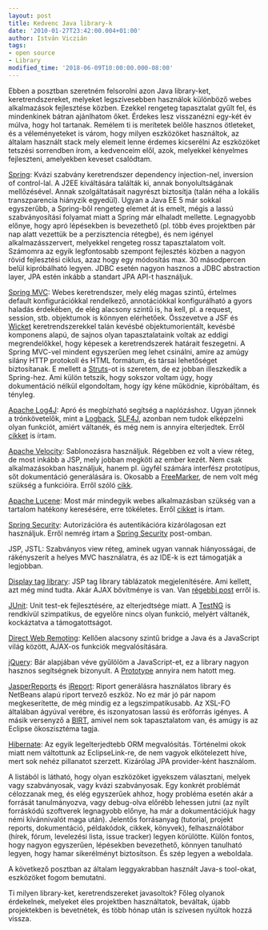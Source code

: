 ```yaml
---
layout: post
title: Kedvenc Java library-k
date: '2010-01-27T23:42:00.004+01:00'
author: István Viczián
tags:
- open source
- Library
modified_time: '2018-06-09T10:00:00.000-08:00'
---
```


Ebben a posztban szeretném felsorolni azon Java library-ket,
keretrendszereket, melyeket legszívesebben használok különböző webes
alkalmazások fejlesztése közben. Ezekkel rengeteg tapasztalat gyűlt fel,
és mindenkinek bátran ajánlhatom őket. Érdekes lesz visszanézni egy-két
év múlva, hogy hol tartanak. Remélem ti is merítetek belőle hasznos
ötleteket, és a véleményeteket is várom, hogy milyen eszközöket
használtok, az általam használt stack mely elemeit lenne érdemes
kicserélni Az eszközöket tetszési sorrendben írom, a kedvenceim elől,
azok, melyekkel kényelmes fejleszteni, amelyekben keveset csalódtam.

[Spring](http://www.springsource.org/about): Kvázi szabvány
keretrendszer dependency injection-nel, inversion of control-lal. A J2EE
kiváltására találták ki, annak bonyolultságának mellőzésével. Annak
szolgáltatásait nagyrészt biztosítja (talán néha a lokális
transzparencia hiányzik egyedül). Ugyan a Java EE 5 már sokkal
egyszerűbb, a Spring-ből rengeteg elemet át is emelt, mégis a lassú
szabványosítási folyamat miatt a Spring már elhaladt mellette.
Legnagyobb előnye, hogy apró lépésekben is bevezethető (pl. több éves
projektben pár nap alatt vezettük be a perzisztencia rétegbe), és nem
igényel alkalmazásszervert, melyekkel rengeteg rossz tapasztalatom volt.
Számomra az egyik legfontosabb szempont fejlesztés közben a nagyon rövid
fejlesztési ciklus, azaz hogy egy módosítás max. 30 másodpercen belül
kipróbálható legyen. JDBC esetén nagyon hasznos a JDBC abstraction
layer, JPA estén inkább a standart JPA API-t használjuk.

[Spring MVC](http://www.springsource.org/about): Webes keretrendszer,
mely elég magas szintű, értelmes default konfigurációkkal rendelkező,
annotációkkal konfigurálható a gyors haladás érdekében, de elég alacsony
szintű is, ha kell, pl. a request, session, stb. objektumok is könnyen
elérhetőek. Összevetve a JSF és [Wicket](http://wicket.apache.org/)
keretrendszerekkel talán kevésbé objektumorientált, kevésbé komponens
alapú, de sajnos olyan tapasztalataink voltak az eddigi megrendelőkkel,
hogy képesek a keretrendszerek határait feszegetni. A Spring MVC-vel
mindent egyszerűen meg lehet csinálni, amire az amúgy silány HTTP
protokoll és HTML formátum, és társai lehetőséget biztosítanak. E
mellett a [Struts](http://struts.apache.org/)-ot is szeretem, de ez
jobban illeszkedik a Spring-hez. Ami külön tetszik, hogy sokszor voltam
úgy, hogy dokumentáció nélkül elgondoltam, hogy így kéne működnie,
kipróbáltam, és tényleg.

[Apache Log4J](http://logging.apache.org/log4j/): Apró és megbízható
segítség a naplózáshoz. Ugyan jönnek a trónkövetelők, mint a
[Logback](http://logback.qos.ch/), [SLF4J](http://www.slf4j.org/),
azonban nem tudok elképzelni olyan funkciót, amiért váltanék, és még nem
is annyira elterjedtek. Erről
[cikket](/artifacts/log4j.pdf) is írtam.

[Apache Velocity](http://velocity.apache.org/): Sablonozásra használjuk.
Régebben ez volt a view réteg, de most inkább a JSP, mely jobban megköti
az ember kezét. Nem csak alkalmazásokban használjuk, hanem pl. ügyfél
számára interfész prototípus, sőt dokumentáció generálására is. Okosabb
a [FreeMarker](http://freemarker.org/), de nem volt még szükség a
funkcióira. Erről szóló
[cikk](/artifacts/velocity.pdf).

[Apache Lucene](http://lucene.apache.org/java/docs/): Most már mindegyik
webes alkalmazásban szükség van a tartalom hatékony keresésére, erre
tökéletes. Erről
[cikket](/artifacts/lucene.pdf) is írtam.

[Spring
Security](http://static.springsource.org/spring-security/site/index.html):
Autorizációra és autentikációra kizárólagosan ezt használjuk. Erről
nemrég írtam a [Spring Security](/2010/01/10/spring-security.html)
post-omban.

JSP, JSTL: Szabványos view réteg, aminek ugyan vannak hiányosságai, de
rákényszerít a helyes MVC használatra, és az IDE-k is ezt támogatják a
legjobban.

[Display tag library](http://displaytag.sourceforge.net/1.2/): JSP tag
library táblázatok megjelenítésére. Ami kellett, azt még mind tudta.
Akár AJAX bővítménye is van. Van [régebbi
post](/2008/11/30/tobb-tablazat-egy-oldalon-displaytag.html) erről is.

[JUnit](http://www.junit.org/): Unit test-ek fejlesztésére, az
elterjedtsége miatt. A [TestNG](http://testng.org/doc/index.html) is
rendkívül szimpatikus, de egyelőre nincs olyan funkció, melyért
váltanék, kockáztatva a támogatottságot.

[Direct Web Remoting](http://directwebremoting.org/dwr/index.html):
Kellően alacsony szintű bridge a Java és a JavaScript világ között,
AJAX-os funkciók megvalósítására.

[jQuery](http://jquery.com/): Bár alapjában véve gyűlölöm a
JavaScript-et, ez a library nagyon hasznos segítségnek bizonyult. A
[Prototype](http://www.prototypejs.org/) annyira nem hatott meg.

[JasperReports](http://jasperforge.org/projects/jasperreports) és
[iReport](http://jasperforge.org/projects/ireport): Riport generálásra
használatos library és NetBeans alapú riport tervező eszköz. No ez már
jó pár napom megkeserítette, de még mindig ez a legszimpatikusabb. Az
XSL-FO általában ágyúval verébre, és iszonyatosan lassú és erőforrás
igényes. A másik versenyző a
[BIRT](http://www.eclipse.org/birt/phoenix/), amivel nem sok
tapasztalatom van, és amúgy is az Eclipse ökoszisztéma tagja.

[Hibernate](https://www.hibernate.org/): Az egyik legelterjedtebb ORM
megvalósítás. Történelmi okok miatt nem váltottunk az EclipseLink-re, de
nem vagyok elkötelezett híve, mert sok nehéz pillanatot szerzett.
Kizárólag JPA provider-ként használom.

A listából is látható, hogy olyan eszközöket igyekszem választani,
melyek vagy szabványosak, vagy kvázi szabványosak. Egy konkrét problémát
célozzanak meg, és elég egyszerűek ahhoz, hogy probléma esetén akár a
forrását tanulmányozva, vagy debug-olva előrébb lehessen jutni (az nyílt
forráskódú szoftverek legnagyobb előnye, ha már a dokumentációjuk hagy
némi kívánnivalót maga után). Jelentős forrásanyag (tutorial, projekt
reports, dokumentáció, példakódok, cikkek, könyvek), felhasználótábor
(hírek, fórum, levelezési lista, issue tracker) legyen körülötte. Külön
fontos, hogy nagyon egyszerűen, lépésekben bevezethető, könnyen
tanulható legyen, hogy hamar sikerélményt biztosítson. És szép legyen a
weboldala.

A következő posztban az általam leggyakrabban használt Java-s tool-okat,
eszközöket fogom bemutatni.

Ti milyen library-ket, keretrendszereket javasoltok? Főleg olyanok
érdekelnek, melyeket éles projektben használtatok, beváltak, újabb
projektekben is bevetnétek, és több hónap után is szívesen nyúltok hozzá
vissza.
